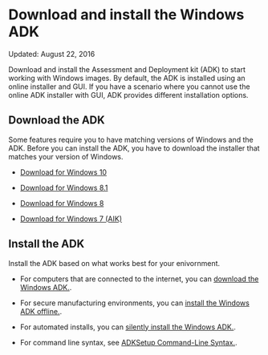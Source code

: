 # Download and install the Windows ADK 

Updated: August 22, 2016

Download and install the Assessment and Deployment kit (ADK) to start working with Windows images. By default, the ADK is installed using an online installer and GUI. If you have a scenario where you cannot use the online ADK installer with GUI, ADK provides different installation options.

## Download the ADK
Some features require you to have matching versions of Windows and the ADK. Before you can install the ADK, you have to download the installer that matches your version of Windows.

- [Download for Windows 10](https://developer.microsoft.com/en-us/windows/hardware/windows-assessment-deployment-kit)

- [Download for Windows 8.1](https://www.microsoft.com/en-US/download/details.aspx?id=39982)

- [Download for Windows 8](https://www.microsoft.com/en-us/download/details.aspx?id=30652)

- [Download for Windows 7 (AIK)](https://www.microsoft.com/en-us/download/details.aspx?id=5753)

## Install the ADK
Install the ADK based on what works best for your enivornment.

- For computers that are connected to the internet, you can [download the Windows ADK.](https://developer.microsoft.com/en-us/windows/hardware/windows-assessment-deployment-kit).

- For secure manufacturing environments, you can [install the Windows ADK offline.](adk-offline-install.md).

- For automated installs, you can [silently install the Windows ADK.](adk-silent-install.md).

- For command line syntax, see [ADKSetup Command-Line Syntax.](https://technet.microsoft.com/en-us/library/dn621910.aspx).
